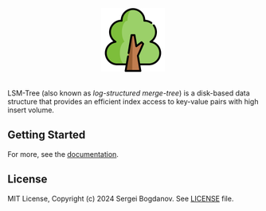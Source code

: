 <div align="center">
    <a href="https://github.com/syubogdanov/lsmtree">
        <img src="https://raw.githubusercontent.com/syubogdanov/lsmtree/main/branding/logo/lsmtree.png"
            alt="logo"
            height="128px"
            width="128px">
    </a>
</div>

<br>

LSM-Tree (also known as *log-structured merge-tree*) is a disk-based data structure that provides an  efficient index
access to key-value pairs with high insert volume.

## Getting Started

For more, see the [documentation][github/docs].

## License

MIT License, Copyright (c) 2024 Sergei Bogdanov. See [LICENSE][github/license] file.

<!-- --- --- --- --- --- --- --- --- --- --- --- --- --- --- --- --- --- --- --- --- --- --- --- --- --- --- --- --- -->

[github/docs]: https://github.com/syubogdanov/lsmtree/tree/main/docs/
[github/license]: https://github.com/syubogdanov/lsmtree/tree/main/LICENSE
